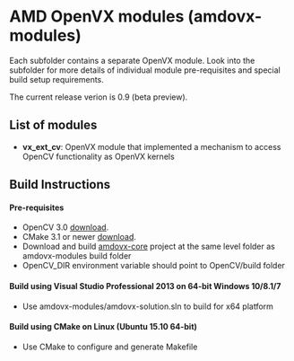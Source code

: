 # AMD OpenVX modules (amdovx-modules)
Each subfolder contains a separate OpenVX module. Look into the subfolder for more details of individual module pre-requisites and special build setup requirements.

The current release verion is 0.9 (beta preview).

## List of modules
* **vx_ext_cv**: OpenVX module that implemented a mechanism to access OpenCV functionality as OpenVX kernels

## Build Instructions

#### Pre-requisites
* OpenCV 3.0 [download](http://opencv.org/downloads.html).
* CMake 3.1 or newer [download](http://cmake.org/download/).
* Download and build [amdovx-core](https://github.com/GPUOpen-ProfessionalCompute-Libraries/amdovx-core) project at the same level folder as amdovx-modules build folder
* OpenCV_DIR environment variable should point to OpenCV/build folder

#### Build using Visual Studio Professional 2013 on 64-bit Windows 10/8.1/7
* Use amdovx-modules/amdovx-solution.sln to build for x64 platform

#### Build using CMake on Linux (Ubuntu 15.10 64-bit)
* Use CMake to configure and generate Makefile
